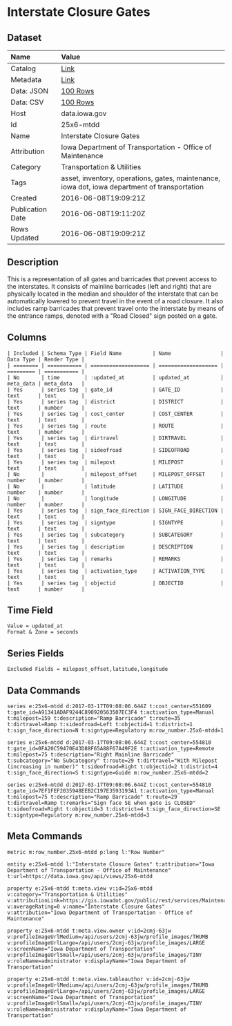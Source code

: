 # Interstate Closure Gates

## Dataset

| Name | Value |
| :--- | :---- |
| Catalog | [Link](https://catalog.data.gov/dataset/interstate-closure-gates) |
| Metadata | [Link](https://data.iowa.gov/api/views/25x6-mtdd) |
| Data: JSON | [100 Rows](https://data.iowa.gov/api/views/25x6-mtdd/rows.json?max_rows=100) |
| Data: CSV | [100 Rows](https://data.iowa.gov/api/views/25x6-mtdd/rows.csv?max_rows=100) |
| Host | data.iowa.gov |
| Id | 25x6-mtdd |
| Name | Interstate Closure Gates |
| Attribution | Iowa Department of Transportation - Office of Maintenance |
| Category | Transportation & Utilities |
| Tags | asset, inventory, operations, gates, maintenance, iowa dot, iowa department of transportation |
| Created | 2016-06-08T19:09:21Z |
| Publication Date | 2016-06-08T19:11:20Z |
| Rows Updated | 2016-06-08T19:09:21Z |

## Description

This is a representation of all gates and barricades that prevent access to the interstates. It consists of mainline barricades (left and right) that are physically located in the median and shoulder of the interstate that can be automatically lowered to prevent travel in the event of a road closure. It also includes ramp barricades that prevent travel onto the interstate by means of the entrance ramps, denoted with a "Road Closed" sign posted on a gate.

## Columns

```ls
| Included | Schema Type | Field Name          | Name                | Data Type | Render Type |
| ======== | =========== | =================== | =================== | ========= | =========== |
| No       | time        | :updated_at         | updated_at          | meta_data | meta_data   |
| Yes      | series tag  | gate_id             | GATE_ID             | text      | text        |
| Yes      | series tag  | district            | DISTRICT            | text      | number      |
| Yes      | series tag  | cost_center         | COST_CENTER         | text      | text        |
| Yes      | series tag  | route               | ROUTE               | text      | number      |
| Yes      | series tag  | dirtravel           | DIRTRAVEL           | text      | text        |
| Yes      | series tag  | sideofroad          | SIDEOFROAD          | text      | text        |
| Yes      | series tag  | milepost            | MILEPOST            | text      | text        |
| No       |             | milepost_offset     | MILEPOST_OFFSET     | number    | number      |
| No       |             | latitude            | LATITUDE            | number    | number      |
| No       |             | longitude           | LONGITUDE           | number    | number      |
| Yes      | series tag  | sign_face_direction | SIGN_FACE_DIRECTION | text      | text        |
| Yes      | series tag  | signtype            | SIGNTYPE            | text      | text        |
| Yes      | series tag  | subcategory         | SUBCATEGORY         | text      | text        |
| Yes      | series tag  | description         | DESCRIPTION         | text      | text        |
| Yes      | series tag  | remarks             | REMARKS             | text      | text        |
| Yes      | series tag  | activation_type     | ACTIVATION_TYPE     | text      | text        |
| Yes      | series tag  | objectid            | OBJECTID            | text      | number      |
```

## Time Field

```ls
Value = updated_at
Format & Zone = seconds
```

## Series Fields

```ls
Excluded Fields = milepost_offset,latitude,longitude
```

## Data Commands

```ls
series e:25x6-mtdd d:2017-03-17T09:08:06.644Z t:cost_center=551609 t:gate_id=A91341ADAF9244C890920563507EC3F4 t:activation_type=Manual t:milepost=159 t:description="Ramp Barricade" t:route=35 t:dirtravel=Ramp t:sideofroad=Left t:objectid=1 t:district=1 t:sign_face_direction=N t:signtype=Regulatory m:row_number.25x6-mtdd=1

series e:25x6-mtdd d:2017-03-17T09:08:06.644Z t:cost_center=554810 t:gate_id=0FA20C59470E43D88F65A88F67A49F2E t:activation_type=Remote t:milepost=75 t:description="Right Mainline Barricade" t:subcategory="No Subcategory" t:route=29 t:dirtravel="With Milepost (increasing in number)" t:sideofroad=Right t:objectid=2 t:district=4 t:sign_face_direction=S t:signtype=Guide m:row_number.25x6-mtdd=2

series e:25x6-mtdd d:2017-03-17T09:08:06.644Z t:cost_center=554810 t:gate_id=7EF1FEF2035948EEB2C197E3593193A1 t:activation_type=Manual t:milepost=75 t:description="Ramp Barricade" t:route=29 t:dirtravel=Ramp t:remarks="Sign face SE when gate is CLOSED" t:sideofroad=Right t:objectid=3 t:district=4 t:sign_face_direction=SE t:signtype=Regulatory m:row_number.25x6-mtdd=3
```

## Meta Commands

```ls
metric m:row_number.25x6-mtdd p:long l:"Row Number"

entity e:25x6-mtdd l:"Interstate Closure Gates" t:attribution="Iowa Department of Transportation - Office of Maintenance" t:url=https://data.iowa.gov/api/views/25x6-mtdd

property e:25x6-mtdd t:meta.view v:id=25x6-mtdd v:category="Transportation & Utilities" v:attributionLink=https://gis.iowadot.gov/public/rest/services/Maintenance/Closure_Gates/MapServer/0 v:averageRating=0 v:name="Interstate Closure Gates" v:attribution="Iowa Department of Transportation - Office of Maintenance"

property e:25x6-mtdd t:meta.view.owner v:id=2cmj-63jw v:profileImageUrlMedium=/api/users/2cmj-63jw/profile_images/THUMB v:profileImageUrlLarge=/api/users/2cmj-63jw/profile_images/LARGE v:screenName="Iowa Department of Transportation" v:profileImageUrlSmall=/api/users/2cmj-63jw/profile_images/TINY v:roleName=administrator v:displayName="Iowa Department of Transportation"

property e:25x6-mtdd t:meta.view.tableauthor v:id=2cmj-63jw v:profileImageUrlMedium=/api/users/2cmj-63jw/profile_images/THUMB v:profileImageUrlLarge=/api/users/2cmj-63jw/profile_images/LARGE v:screenName="Iowa Department of Transportation" v:profileImageUrlSmall=/api/users/2cmj-63jw/profile_images/TINY v:roleName=administrator v:displayName="Iowa Department of Transportation"
```